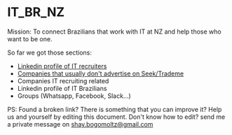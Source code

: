 # IT_BR_NZ

Mission: To connect Brazilians that work with IT at NZ and help those who want to be one. 

So far we got those sections:<br />
- [Linkedin profile of IT recruiters](https://github.com/shaybogomoltz/IT_BR_NZ/blob/master/Linkedin_profile_of_IT_recruiters.md)<br />
- [Companies that usually don't advertise on Seek/Trademe](https://github.com/shaybogomoltz/IT_BR_NZ/blob/master/Companies_that_usually_dont_advertise_on_SeekTrademe.md)<br />
- Companies IT recruiting related<br />
- Linkedin profile of IT Brazilians<br />
- Groups (Whatsapp, Facebook, Slack...)<br />

PS: Found a broken link? There is something that you can improve it? Help us and yourself by editing this document. Don't know how to edit? send me a private message on shay.bogomoltz@gmail.com
